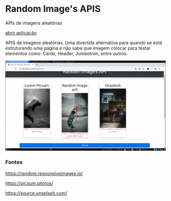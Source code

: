 # Random Image's APIS

APIs de imagens aleatórias

[abrir aplicação](https://wend3ll-souza.github.io/RandomImagesApi/)

APIS de imagens aleatórias. Uma divertida alternativa para quando se está estruturando uma página e não sabe que imagem colocar para testar elementos como: Cards, Header, Jumbotron, entre outros.

<img src="./img/exemple.gif">


### Fontes

https://random.responsiveimages.io/

https://picsum.photos/

https://source.unsplash.com/
